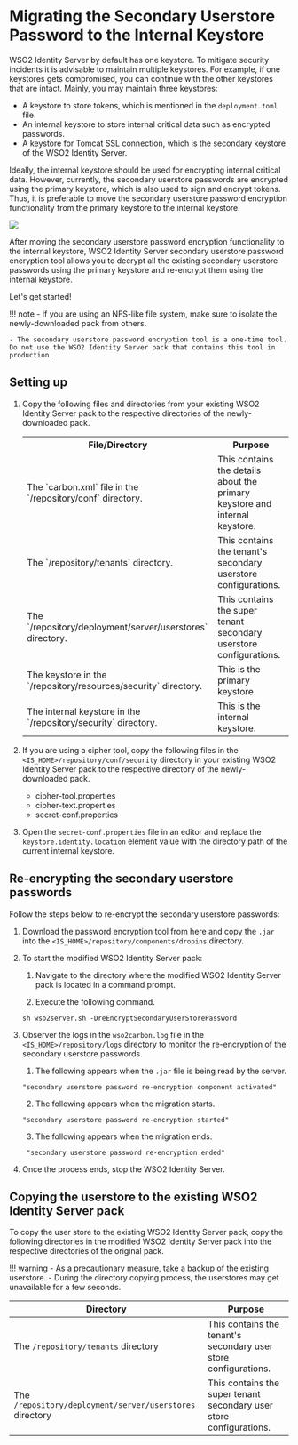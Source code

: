 # Migrating the Secondary Userstore Password to the Internal Keystore 

WSO2 Identity Server by default has one keystore. To mitigate security incidents it is advisable to maintain multiple keystores. For example, if one keystores gets compromised, you can continue with the other keystores that are intact. Mainly, you may maintain three keystores:

-	A keystore to store tokens, which is mentioned in the `deployment.toml` file.
-	An internal keystore to store internal critical data such as encrypted passwords. 
-	A keystore for Tomcat SSL connection, which is the secondary keystore of the WSO2 Identity Server.

Ideally, the internal keystore should be used for encrypting internal critical data. However, currently, the secondary userstore passwords are encrypted using the primary keystore, which is also used to sign and encrypt tokens. Thus, it is preferable to move the secondary userstore password encryption functionality from the primary keystore to the internal keystore.

![](../../assets/img/administer/keystore-migration.png)

After moving the secondary userstore password encryption functionality to the internal keystore, WSO2 Identity Server secondary userstore password encryption tool allows you to decrypt all the existing secondary userstore passwords using the primary keystore and re-encrypt them using the internal keystore.

Let's get started! 

!!! note
    - If you are using an NFS-like file system, make sure to isolate the newly-downloaded pack from others.

    - The secondary userstore password encryption tool is a one-time tool. Do not use the WSO2 Identity Server pack that contains this tool in production.

## Setting up

1. Copy the following files and directories from your existing WSO2 Identity Server pack to the respective directories of the newly-downloaded pack.

    <div class="tg-wrap"><table>
    <tr>
        <th>File/Directory</th>
        <th>Purpose</th>
    </tr>
    <tr>
        <td>The `carbon.xml` file in the `/repository/conf` directory.</td>
        <td>This contains the details about the primary keystore and internal keystore.</td>
    </tr>
    <tr>
        <td>The `/repository/tenants` directory.</td>
        <td>This contains the tenant's secondary userstore configurations.</td>
    </tr>
    <tr>
        <td>The `/repository/deployment/server/userstores` directory.</td>
        <td>This contains the super tenant secondary userstore configurations.</td>
    </tr>
    <tr>
        <td>The keystore in the `/repository/resources/security` directory.</td>
        <td>This is the primary keystore.</td>
    </tr>
    <tr>
        <td>The internal keystore in the `/repository/security` directory.</td>
        <td>This is the internal keystore.</td>
    </tr>
    </table></div>

2. If you are using a cipher tool, copy the following files in the `<IS_HOME>/repository/conf/security` directory in your existing WSO2 Identity Server pack to the respective directory of the newly-downloaded pack.

    - cipher-tool.properties
    - cipher-text.properties
    - secret-conf.properties

3. Open the `secret-conf.properties` file in an editor and replace the `keystore.identity.location` element value with the directory path of the current internal keystore.

## Re-encrypting the secondary userstore passwords

Follow the steps below to re-encrypt the secondary userstore passwords:

1. Download the password encryption tool from here and copy the `.jar` into the `<IS_HOME>/repository/components/dropins` directory.

2. To start the modified WSO2 Identity Server pack: 

    1. Navigate to the directory where the modified WSO2 Identity Server pack is located in a command prompt.

    2. Execute the following command. 

    ```
    sh wso2server.sh -DreEncryptSecondaryUserStorePassword
    ```

3. Observer the logs in the `wso2carbon.log` file in the `<IS_HOME>/repository/logs` directory to monitor the re-encryption of the secondary userstore passwords.

    1. The following appears when the `.jar` file is being read by the server. 

    ```
    "secondary userstore password re-encryption component activated"
    ```

    2. The following appears when the migration starts. 

    ```
    "secondary userstore password re-encryption started"
    ```

    3. The following appears when the migration ends. 

    ```
     "secondary userstore password re-encryption ended"
    ```

4. Once the process ends, stop the WSO2 Identity Server.

## Copying the userstore to the existing WSO2 Identity Server pack

To copy the user store to the existing WSO2 Identity Server pack, copy the following directories in the modified WSO2 Identity Server pack into the respective directories of the original pack. 

!!! warning
    -  As a precautionary measure, take a backup of the existing userstore.
    - During the directory copying process, the userstores may get unavailable for a few seconds.


| Directory                                                | Purpose                                                             |
|----------------------------------------------------------|---------------------------------------------------------------------|
| The `/repository/tenants` directory                      | This contains the tenant's secondary user store configurations.     |
| The `/repository/deployment/server/userstores` directory | This contains the super tenant secondary user store configurations. |





